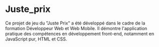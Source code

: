 # Juste_prix
Ce projet de jeu du "Juste Prix" a été développé dans le cadre de la formation Développeur Web et Web Mobile. Il démontre l'application pratique des compétences en développement front-end, notamment en JavaScript pur, HTML et CSS.
